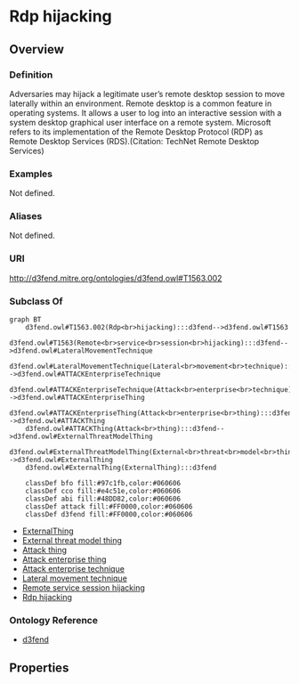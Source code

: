 # Rdp hijacking

## Overview

### Definition
Adversaries may hijack a legitimate user’s remote desktop session to move laterally within an environment. Remote desktop is a common feature in operating systems. It allows a user to log into an interactive session with a system desktop graphical user interface on a remote system. Microsoft refers to its implementation of the Remote Desktop Protocol (RDP) as Remote Desktop Services (RDS).(Citation: TechNet Remote Desktop Services)

### Examples
Not defined.

### Aliases
Not defined.

### URI
http://d3fend.mitre.org/ontologies/d3fend.owl#T1563.002

### Subclass Of
```mermaid
graph BT
    d3fend.owl#T1563.002(Rdp<br>hijacking):::d3fend-->d3fend.owl#T1563
    d3fend.owl#T1563(Remote<br>service<br>session<br>hijacking):::d3fend-->d3fend.owl#LateralMovementTechnique
    d3fend.owl#LateralMovementTechnique(Lateral<br>movement<br>technique):::d3fend-->d3fend.owl#ATTACKEnterpriseTechnique
    d3fend.owl#ATTACKEnterpriseTechnique(Attack<br>enterprise<br>technique):::d3fend-->d3fend.owl#ATTACKEnterpriseThing
    d3fend.owl#ATTACKEnterpriseThing(Attack<br>enterprise<br>thing):::d3fend-->d3fend.owl#ATTACKThing
    d3fend.owl#ATTACKThing(Attack<br>thing):::d3fend-->d3fend.owl#ExternalThreatModelThing
    d3fend.owl#ExternalThreatModelThing(External<br>threat<br>model<br>thing):::d3fend-->d3fend.owl#ExternalThing
    d3fend.owl#ExternalThing(ExternalThing):::d3fend
    
    classDef bfo fill:#97c1fb,color:#060606
    classDef cco fill:#e4c51e,color:#060606
    classDef abi fill:#48DD82,color:#060606
    classDef attack fill:#FF0000,color:#060606
    classDef d3fend fill:#FF0000,color:#060606
```

- [ExternalThing](/docs/ontology/reference/model/ExternalThing/ExternalThing.md)
- [External threat model thing](/docs/ontology/reference/model/ExternalThing/External%20threat%20model%20thing/External%20threat%20model%20thing.md)
- [Attack thing](/docs/ontology/reference/model/ExternalThing/External%20threat%20model%20thing/Attack%20thing/Attack%20thing.md)
- [Attack enterprise thing](/docs/ontology/reference/model/ExternalThing/External%20threat%20model%20thing/Attack%20thing/Attack%20enterprise%20thing/Attack%20enterprise%20thing.md)
- [Attack enterprise technique](/docs/ontology/reference/model/ExternalThing/External%20threat%20model%20thing/Attack%20thing/Attack%20enterprise%20thing/Attack%20enterprise%20technique/Attack%20enterprise%20technique.md)
- [Lateral movement technique](/docs/ontology/reference/model/ExternalThing/External%20threat%20model%20thing/Attack%20thing/Attack%20enterprise%20thing/Attack%20enterprise%20technique/Lateral%20movement%20technique/Lateral%20movement%20technique.md)
- [Remote service session hijacking](/docs/ontology/reference/model/ExternalThing/External%20threat%20model%20thing/Attack%20thing/Attack%20enterprise%20thing/Attack%20enterprise%20technique/Lateral%20movement%20technique/Remote%20service%20session%20hijacking/Remote%20service%20session%20hijacking.md)
- [Rdp hijacking](/docs/ontology/reference/model/ExternalThing/External%20threat%20model%20thing/Attack%20thing/Attack%20enterprise%20thing/Attack%20enterprise%20technique/Lateral%20movement%20technique/Remote%20service%20session%20hijacking/Rdp%20hijacking/Rdp%20hijacking.md)


### Ontology Reference
- [d3fend](http://d3fend.mitre.org/ontologies/d3fend.owl#)

## Properties
